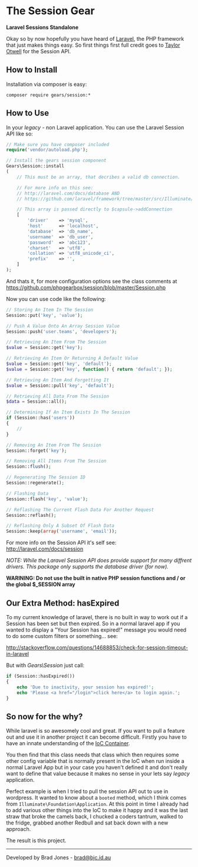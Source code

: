 The Session Gear
================================================================================
**Laravel Sessions Standalone**

Okay so by now hopefully you have heard of [Laravel](http://laravel.com/),
the PHP framework that just makes things easy. So first things first full credit
goes to [Taylor Otwell](https://github.com/taylorotwell) for the Session API.

How to Install
--------------------------------------------------------------------------------
Installation via composer is easy:

	composer require gears/session:*

How to Use
--------------------------------------------------------------------------------
In your *legacy* - non Laravel application.
You can use the Laravel Session API like so:

```php
// Make sure you have composer included
require('vendor/autoload.php');

// Install the gears session component
Gears\Session::install
(
	// This must be an array, that decribes a valid db connection.

	// For more info on this see:
	// http://laravel.com/docs/database AND
	// https://github.com/laravel/framework/tree/master/src/Illuminate/Database

	// This array is passed directly to $capsule->addConnection
	[
		'driver'    => 'mysql',
		'host'      => 'localhost',
		'database'  => 'db_name',
		'username'  => 'db_user',
		'password'  => 'abc123',
		'charset'   => 'utf8',
		'collation' => 'utf8_unicode_ci',
		'prefix'    => '',
	]
);
```

And thats it, for more configuration options see the class comments at
https://github.com/phpgearbox/session/blob/master/Session.php

Now you can use code like the following:

```php
// Storing An Item In The Session
Session::put('key', 'value');

// Push A Value Onto An Array Session Value
Session::push('user.teams', 'developers');

// Retrieving An Item From The Session
$value = Session::get('key');

// Retrieving An Item Or Returning A Default Value
$value = Session::get('key', 'default');
$value = Session::get('key', function() { return 'default'; });

// Retrieving An Item And Forgetting It
$value = Session::pull('key', 'default');

// Retrieving All Data From The Session
$data = Session::all();

// Determining If An Item Exists In The Session
if (Session::has('users'))
{
    //
}

// Removing An Item From The Session
Session::forget('key');

// Removing All Items From The Session
Session::flush();

// Regenerating The Session ID
Session::regenerate();

// Flashing Data
Session::flash('key', 'value');

// Reflashing The Current Flash Data For Another Request
Session::reflash();

// Reflashing Only A Subset Of Flash Data
Session::keep(array('username', 'email'));
```

For more info on the Session API it's self see:
http://laravel.com/docs/session

*NOTE: While the Laravel Session API does provide support for many diffrent
drivers. This package only supports the database driver (for now).*

**WARINING: Do not use the built in native PHP session 
functions and / or the global $_SESSION array**

Our Extra Method: hasExpired
--------------------------------------------------------------------------------
To my current knowledge of laravel, there is no built in way to work out if a
Session has been set but then expired. So in a normal laravel app if you wanted
to display a "Your Session has expired!" message you would need to do some
custom filters or something... see:

http://stackoverflow.com/questions/14688853/check-for-session-timeout-in-laravel

But with *Gears\Session* just call:

```php
if (Session::hasExpired())
{
	echo 'Due to inactivity, your session has expired!';
	echo 'Please <a href="/login">click here</a> to login again.';
}
```

So now for the why?
--------------------------------------------------------------------------------
While laravel is so awesomely cool and great. If you want to pull a feature out
and use it in another project it can become difficult. Firstly you have to have
an innate understanding of the [IoC Container](http://laravel.com/docs/ioc).

You then find that this class needs that class which then requires some other
config variable that is normally present in the IoC when run inside a normal
Laravel App but in your case you haven't defined it and don't really want
to define that value because it makes no sense in your lets say *legacy*
application.

Perfect example is when I tried to pull the session API out to use in wordpress.
It wanted to know about a ```booted``` method, which I think comes from
```Illuminate\Foundation\Application```. At this point in time I already had to
add various other things into the IoC to make it happy and it was the last straw
that broke the camels back, I chucked a coders tantrum, walked to the fridge,
grabbed another Redbull and sat back down with a new approach.

The result is this project.

--------------------------------------------------------------------------------
Developed by Brad Jones - brad@bjc.id.au